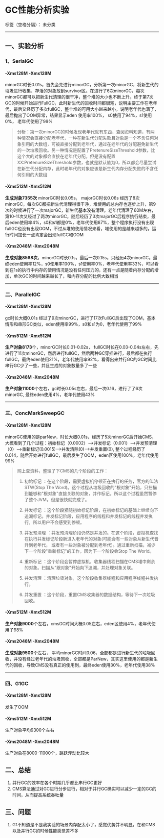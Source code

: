 # GC性能分析实验

标签（空格分隔）： 未分类

---
## 一、实验分析
### 1、SerialGC
#### -Xms128M -Xmx128M
minorGC时长0.01s，首先会先进行minorGC，分析第一次minorGC，将新生代的垃圾进行收集，存活的对象放到survivor区。在进行了6次minorGC，每次minorGC都可以把新生代清理的很干净，整个堆的大小也不断上升。终于第7次GC的时候开始进行FullGC，此时新生代的回收时间都很短，说明主要工作在老年代，最后又经历了多次fullGC，整个堆的可用大小越来越小，说明老年代也满了，最后抛出了OOM异常，结果显示eden 使用率100%， s0使用了94%，s1使用0%， 老年代使用了99%

> 分析：第一次minorGC的时候发现老年代就有东西，查阅资料知道，有两种情况会直接分配老年代，一种在新生代分配失败且对象是一个不含任何对象引用的大数组，可被直接分配到老年代，通过在老年代的分配避免新生代的一次垃圾回收。另一种情况是配置了PretenureSizeThreshold参数，比这个大的对象都会直接在老年代分配。但是没有配置XX:PretenureSizeThreshold参数，也就是默认值为0，所以都会尽量尝试在新生代分配内存，此时老年代的对象应该是新生代内存分配失败的不含任何引用的大数组

#### -Xms512M -Xmx512M
**生成对象7355次** minorGC时长0.05s， majorGC时长0.06s 经历了8次minorGC，每次GC都把新生代清理得很干净，堆使用的总内存也逐步上升，第9次的时候进行了一次majorGC，新生代基本没有清理，老年代清理了60M左右，第10-11次又经过了两次minorGC，随后经历了3次majorGC后程序执行结束，最后eden使用率4%，s0和s1都是0%，老年代使用87%，整个程序执行没有出现fullGC也没有出现OOM，不过从堆的使用情况来看，堆使用的是越来越多的，运行时间加长一点肯定会出现fullGC和OOM

#### -Xms2048M -Xmx2048M
**生成对象8568次**，minorGC时长0.1s，最后一次0.15s，只经历4次minorGC，最终eden使用率12%，s0使用率100%，s1使用率0%，老年代使用率33%，可以看到在1s的执行中内存的使用情况是没有任何压力的，还有一点是随着内存分配的增加，单次GC的时间越来越长了，和内存分配的比例大致相当

---

### 二、ParallelGC
#### -Xms128M -Xmx128M
gc时长大概0.01s 经过了9次minorGC，进行了17次FullGC后出现了OOM，基本情形和串形GC类似，eden使用率99%，s0和s1为0，老年代使用了99%
#### -Xms512M -Xmx512M
**生产对象8173**个，minorGC时长0.01-0.02s， fullGC时长在0.03-0.04s左右，先进行了11次minorGC，然后进行fullGC，然后两种GC穿插进行，最后都在执行fullGC，最终eden使用21%，老年代使用率92%，看得出来并行GC的GC时间比串行GC少了一些，并且生成的对象数量多了一些

#### -Xms2048M -Xmx2048M
**生产对象11000**个左右，gc时长0.05s左右，最后一次0.16，进行了了6次minorGC, 最终eden使用4%，老年代使用43%

---

### 三、ConcMarkSweepGC
#### -Xms128M -Xmx128M
minorGC使用的是parNew，时长大概0.01s，经历了5次minorGC后开始CMS，大概看到了几个过程：初始标记（0.0002）-->并发标记（0.001）-->并发预清理（0）-->重新标记(0.0015)-->并发清除(0)-->并发重置(0), 整个过程经历了0.014，随后开始进行fullGC，最后发生了OOM，eden区使用100%，老年代使用99%

> 网上查资料，整理了下CMS的几个阶段的工作：
> 
> 1. 初始标记 ：在这个阶段，需要虚拟机停顿正在执行的任务，官方的叫法STW(Stop The Word)。这个过程从垃圾回收的"根对象"开始，只扫描到能够和"根对象"直接关联的对象，并作标记。所以这个过程虽然暂停了整个JVM，但是很快就完成了。
> 
> 2. 并发标记 ：这个阶段紧随初始标记阶段，在初始标记的基础上继续向下追溯标记。并发标记阶段，应用程序的线程和并发标记的线程并发执行，所以用户不会感受到停顿。
> 
> 3. 并发预清理 ：并发预清理阶段仍然是并发的。在这个阶段，虚拟机查找在执行并发标记阶段新进入老年代的对象(可能会有一些对象从新生代晋升到老年代，
> 或者有一些对象被分配到老年代)。通过重新扫描，减少下一个阶段"重新标记"的工作，因为下一个阶段会Stop The World。
> 
> 4. 重新标记 ：这个阶段会暂停虚拟机，收集器线程扫描在CMS堆中剩余的对象。扫描从"跟对象"开始向下追溯，并处理对象关联。
> 
> 5. 并发清理 ：清理垃圾对象，这个阶段收集器线程和应用程序线程并发执行。
> 
> 6. 并发重置 ：这个阶段，重置CMS收集器的数据结构，等待下一次垃圾回收。

#### -Xms512M -Xmx512M
**生产对象9000**个左右，cmsGC时间大概0.05左右，eden区使用4%，老年代使用了98%

#### -Xms2048M -Xmx2048M
**生成对象9500**个左右， 平均minorGC时间0.06，全部都是进行新生代的垃圾回收，并没有经过老年代的垃圾回收，全部都是ParNew，其实这里使用的都是新生代的回收，导致CMS没有真正的使用到，最终eden使用30%，老年代使用38%

---
### 四、G1GC
#### -Xms128M -Xmx128M
发生了OOM
#### -Xms512M -Xmx512M
生产对象平均9300个左右

#### -Xms2048M -Xmx2048M
生产对象在8000-11000个，跳跃浮动比较大

## 二、总结
1. 并行GC的效率在各个时期几乎都比串行GC更好
2. CMS算法通过对GC进行分步进行，相对于并行GC确实可以减少一定的GC的时间，从而提高系统吞吐量

## 三、问题
1. G1不知道是不是我实验的场景内存配太小了，感觉优势并不明显，在和CMS以及并行GC的时候性能感觉差不多